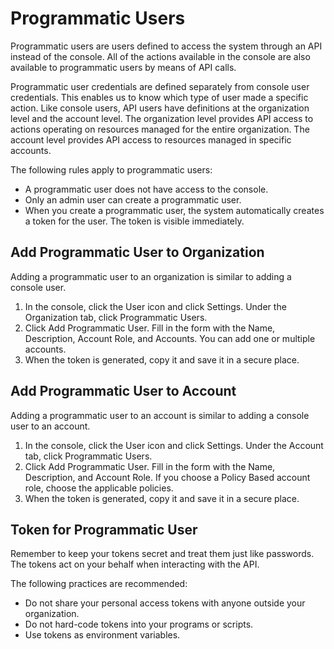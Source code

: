 <meta name="robots" content="noindex">

# Programmatic Users

Programmatic users are users defined to access the system through an API instead of the console. All of the actions available in the console are also available to programmatic users by means of API calls.

Programmatic user credentials are defined separately from console user credentials. This enables us to know which type of user made a specific action. Like console users, API users have definitions at the organization level and the account level. The organization level provides API access to actions operating on resources managed for the entire organization. The account level provides API access to resources managed in specific accounts.

The following rules apply to programmatic users:

- A programmatic user does not have access to the console.
- Only an admin user can create a programmatic user.
- When you create a programmatic user, the system automatically creates a token for the user. The token is visible immediately.

## Add Programmatic User to Organization

Adding a programmatic user to an organization is similar to adding a console user.

1. In the console, click the User icon and click Settings. Under the Organization tab, click Programmatic Users.
2. Click Add Programmatic User. Fill in the form with the Name, Description, Account Role, and Accounts. You can add one or multiple accounts.
3. When the token is generated, copy it and save it in a secure place.

## Add Programmatic User to Account

Adding a programmatic user to an account is similar to adding a console user to an account.

1. In the console, click the User icon and click Settings. Under the Account tab, click Programmatic Users.
2. Click Add Programmatic User. Fill in the form with the Name, Description, and Account Role. If you choose a Policy Based account role, choose the applicable policies.
3. When the token is generated, copy it and save it in a secure place.

## Token for Programmatic User

Remember to keep your tokens secret and treat them just like passwords. The tokens act on your behalf when interacting with the API.

The following practices are recommended:

- Do not share your personal access tokens with anyone outside your organization.
- Do not hard-code tokens into your programs or scripts.
- Use tokens as environment variables.
